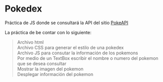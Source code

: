 # Pokedex  
Práctica de JS donde se consultará la API del sitio [PokeAPI](https://pokeapi.co/)    

La práctica de be contar con lo siguiente:   
> Archivo html  
> Archivo CSS para generar el estilo de una pokedex  
> Archivo JS para consutar la información de los pokemons  
> Por medio de un TextBox escribir el nombre o numero del pokemon que se desea consultar  
> Mostrar la imagen del pokemon  
> Desplegar información del pokemon  


